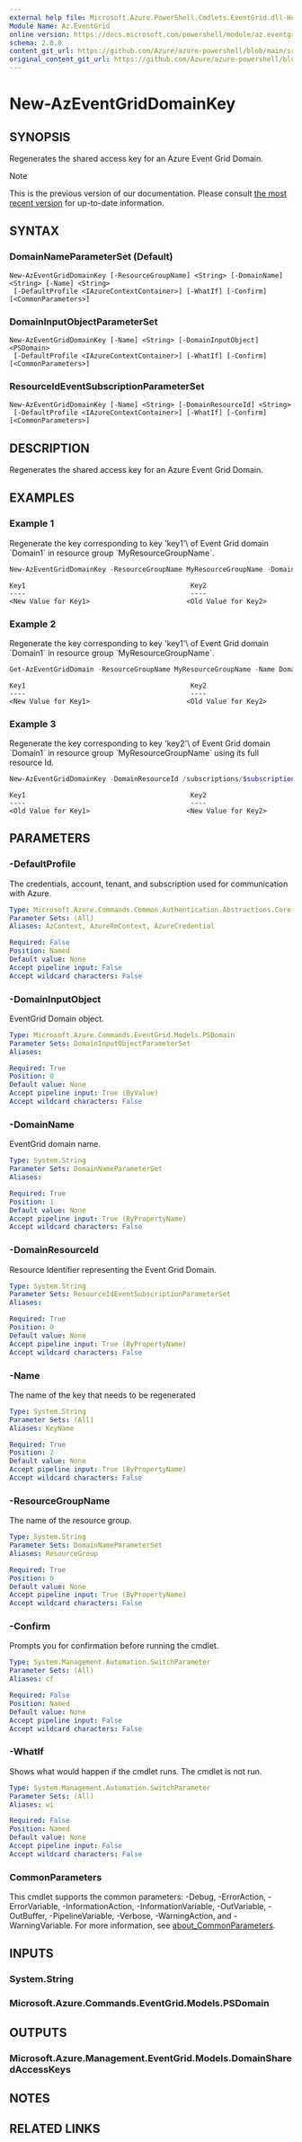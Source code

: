 ```yaml
---
external help file: Microsoft.Azure.PowerShell.Cmdlets.EventGrid.dll-Help.xml
Module Name: Az.EventGrid
online version: https://docs.microsoft.com/powershell/module/az.eventgrid/new-azeventgriddomainkey
schema: 2.0.0
content_git_url: https://github.com/Azure/azure-powershell/blob/main/src/EventGrid/EventGrid/help/New-AzEventGridDomainKey.md
original_content_git_url: https://github.com/Azure/azure-powershell/blob/main/src/EventGrid/EventGrid/help/New-AzEventGridDomainKey.md
---
```


# New-AzEventGridDomainKey

## SYNOPSIS
Regenerates the shared access key for an Azure Event Grid Domain.

> [!NOTE]
>This is the previous version of our documentation. Please consult [the most recent version](/powershell/module/az.eventgrid/new-azeventgriddomainkey) for up-to-date information.

## SYNTAX

### DomainNameParameterSet (Default)
```
New-AzEventGridDomainKey [-ResourceGroupName] <String> [-DomainName] <String> [-Name] <String>
 [-DefaultProfile <IAzureContextContainer>] [-WhatIf] [-Confirm] [<CommonParameters>]
```

### DomainInputObjectParameterSet
```
New-AzEventGridDomainKey [-Name] <String> [-DomainInputObject] <PSDomain>
 [-DefaultProfile <IAzureContextContainer>] [-WhatIf] [-Confirm] [<CommonParameters>]
```

### ResourceIdEventSubscriptionParameterSet
```
New-AzEventGridDomainKey [-Name] <String> [-DomainResourceId] <String>
 [-DefaultProfile <IAzureContextContainer>] [-WhatIf] [-Confirm] [<CommonParameters>]
```

## DESCRIPTION
Regenerates the shared access key for an Azure Event Grid Domain.

## EXAMPLES

### Example 1

Regenerate the key corresponding to key \'key1'\ of Event Grid domain \`Domain1\` in resource group \`MyResourceGroupName\`.

```powershell
New-AzEventGridDomainKey -ResourceGroupName MyResourceGroupName -DomainName Domain1 -Name key1
```

```output
Key1                                         Key2
----                                         ----
<New Value for Key1>                        <Old Value for Key2>
```

### Example 2

Regenerate the key corresponding to key \'key1'\ of Event Grid domain \`Domain1\` in resource group \`MyResourceGroupName\`.

```powershell
Get-AzEventGridDomain -ResourceGroupName MyResourceGroupName -Name Domain1 | New-AzEventGridTopicKey -KeyName "key1"
```

```output
Key1                                         Key2
----                                         ----
<New Value for Key1>                        <Old Value for Key2>
```

### Example 3

Regenerate the key corresponding to key \'key2'\ of Event Grid domain \`Domain1\` in resource group \`MyResourceGroupName\` using its full resource Id.

```powershell
New-AzEventGridDomainKey -DomainResourceId /subscriptions/$subscriptionId/resourceGroups/MyResourceGroupName/providers/Microsoft.EventGrid/domains/Domain1 -KeyName Key2
```

```output
Key1                                         Key2
----                                         ----
<Old Value for Key1>                        <New Value for Key2>
```

## PARAMETERS

### -DefaultProfile
The credentials, account, tenant, and subscription used for communication with Azure.

```yaml
Type: Microsoft.Azure.Commands.Common.Authentication.Abstractions.Core.IAzureContextContainer
Parameter Sets: (All)
Aliases: AzContext, AzureRmContext, AzureCredential

Required: False
Position: Named
Default value: None
Accept pipeline input: False
Accept wildcard characters: False
```

### -DomainInputObject
EventGrid Domain object.

```yaml
Type: Microsoft.Azure.Commands.EventGrid.Models.PSDomain
Parameter Sets: DomainInputObjectParameterSet
Aliases:

Required: True
Position: 0
Default value: None
Accept pipeline input: True (ByValue)
Accept wildcard characters: False
```

### -DomainName
EventGrid domain name.

```yaml
Type: System.String
Parameter Sets: DomainNameParameterSet
Aliases:

Required: True
Position: 1
Default value: None
Accept pipeline input: True (ByPropertyName)
Accept wildcard characters: False
```

### -DomainResourceId
Resource Identifier representing the Event Grid Domain.

```yaml
Type: System.String
Parameter Sets: ResourceIdEventSubscriptionParameterSet
Aliases:

Required: True
Position: 0
Default value: None
Accept pipeline input: True (ByPropertyName)
Accept wildcard characters: False
```

### -Name
The name of the key that needs to be regenerated

```yaml
Type: System.String
Parameter Sets: (All)
Aliases: KeyName

Required: True
Position: 2
Default value: None
Accept pipeline input: True (ByPropertyName)
Accept wildcard characters: False
```

### -ResourceGroupName
The name of the resource group.

```yaml
Type: System.String
Parameter Sets: DomainNameParameterSet
Aliases: ResourceGroup

Required: True
Position: 0
Default value: None
Accept pipeline input: True (ByPropertyName)
Accept wildcard characters: False
```

### -Confirm
Prompts you for confirmation before running the cmdlet.

```yaml
Type: System.Management.Automation.SwitchParameter
Parameter Sets: (All)
Aliases: cf

Required: False
Position: Named
Default value: None
Accept pipeline input: False
Accept wildcard characters: False
```

### -WhatIf
Shows what would happen if the cmdlet runs.
The cmdlet is not run.

```yaml
Type: System.Management.Automation.SwitchParameter
Parameter Sets: (All)
Aliases: wi

Required: False
Position: Named
Default value: None
Accept pipeline input: False
Accept wildcard characters: False
```

### CommonParameters
This cmdlet supports the common parameters: -Debug, -ErrorAction, -ErrorVariable, -InformationAction, -InformationVariable, -OutVariable, -OutBuffer, -PipelineVariable, -Verbose, -WarningAction, and -WarningVariable. For more information, see [about_CommonParameters](http://go.microsoft.com/fwlink/?LinkID=113216).

## INPUTS

### System.String

### Microsoft.Azure.Commands.EventGrid.Models.PSDomain

## OUTPUTS

### Microsoft.Azure.Management.EventGrid.Models.DomainSharedAccessKeys

## NOTES

## RELATED LINKS
